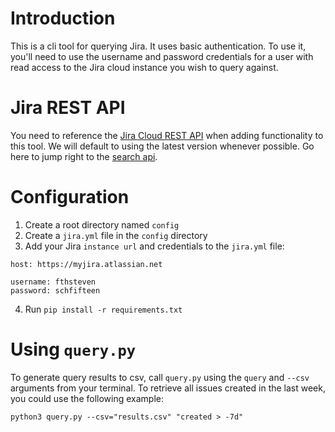 # Introduction
This is a cli tool for querying Jira. It uses basic authentication. To use it, you'll need to use the username and password credentials for a user with read access to the Jira cloud instance you wish to query against.

# Jira REST API
You need to reference the [Jira Cloud REST API](https://developer.atlassian.com/cloud/jira/platform/rest/) when adding functionality to this tool. We will default to using the latest version whenever possible. Go here to jump right to the [search api](https://developer.atlassian.com/cloud/jira/platform/rest/#api-api-2-search-get).

# Configuration
1) Create a root directory named ```config```
2) Create a ```jira.yml``` file in the ```config``` directory
3) Add your Jira ```instance url``` and credentials to the ```jira.yml``` file:
```
host: https://myjira.atlassian.net

username: fthsteven
password: schfifteen
```
4) Run ```pip install -r requirements.txt```

# Using ```query.py```
To generate query results to csv, call ```query.py``` using the ```query``` and ```--csv``` arguments from your terminal. To retrieve all issues created in the last week, you could use the following example:

```python3 query.py --csv="results.csv" "created > -7d"```

